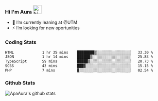 ### Hi I'm Aura <img src="https://user-images.githubusercontent.com/1303154/88677602-1635ba80-d120-11ea-84d8-d263ba5fc3c0.gif" width="28px" alt="hi">

- 🔭 I’m currently leaning at @UTM
- ⚡ I’m looking for new oportunities


### Coding Stats

<!--START_SECTION:waka-->

```txt
HTML             1 hr 35 mins    ████████▒░░░░░░░░░░░░░░░░   33.30 %
JSON             1 hr 14 mins    ██████▒░░░░░░░░░░░░░░░░░░   25.83 %
TypeScript       59 mins         █████▒░░░░░░░░░░░░░░░░░░░   20.73 %
SCSS             43 mins         ███▓░░░░░░░░░░░░░░░░░░░░░   15.15 %
PHP              7 mins          ▓░░░░░░░░░░░░░░░░░░░░░░░░   02.54 %
```

<!--END_SECTION:waka-->

### Github Stats

![ApaAura's github stats](https://github-readme-stats.vercel.app/api?username=ApaAura&count_private=true&theme=tokyonight&hide=contribs,prs)
